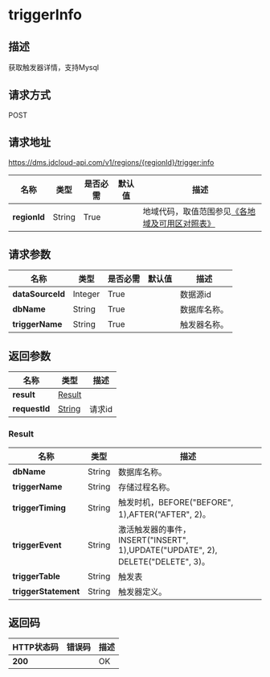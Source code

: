 # triggerInfo


## 描述
获取触发器详情，支持Mysql

## 请求方式
POST

## 请求地址
https://dms.jdcloud-api.com/v1/regions/{regionId}/trigger:info

|名称|类型|是否必需|默认值|描述|
|---|---|---|---|---|
|**regionId**|String|True| |地域代码，取值范围参见[《各地域及可用区对照表》](../Enum-Definitions/Regions-AZ.md)|

## 请求参数
|名称|类型|是否必需|默认值|描述|
|---|---|---|---|---|
|**dataSourceId**|Integer|True| |数据源id|
|**dbName**|String|True| |数据库名称。|
|**triggerName**|String|True| |触发器名称。|


## 返回参数
|名称|类型|描述|
|---|---|---|
|**result**|[Result](#result)| |
|**requestId**|[String](#result)|请求id|

### <div id="Result">Result</div>
|名称|类型|描述|
|---|---|---|
|**dbName**|String|数据库名称。|
|**triggerName**|String|存储过程名称。|
|**triggerTiming**|String|触发时机，BEFORE("BEFORE", 1),AFTER("AFTER", 2)。|
|**triggerEvent**|String|激活触发器的事件，INSERT("INSERT", 1),UPDATE("UPDATE", 2), DELETE("DELETE", 3)。|
|**triggerTable**|String|触发表|
|**triggerStatement**|String|触发器定义。|

## 返回码
|HTTP状态码|错误码|描述|
|---|---|---|
|**200**||OK|
